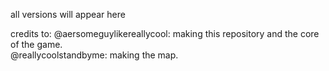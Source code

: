 all versions will appear here

credits to: @aersomeguylikereallycool: making this repository and the core of the game. <br />
@reallycoolstandbyme: making the map.
